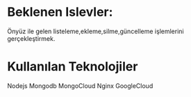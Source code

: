 # Beklenen Islevler: 
Önyüz ile gelen listeleme,ekleme,silme,güncelleme işlemlerini gerçekleştirmek.

# Kullanılan Teknolojiler
Nodejs
Mongodb
MongoCloud
Nginx
GoogleCloud